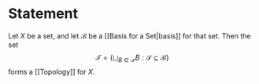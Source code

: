 # Statement

Let $X$ be a set, and let $\mathcal{B}$ be a [[Basis for a Set|basis]] for that set. Then the set
$$
\mathcal{T} = \left\{ \bigcup_{B \in \mathcal{S}} B : \mathcal{S} \subseteq \mathcal{B} \right\} 
$$
forms a [[Topology]] for $X$.

